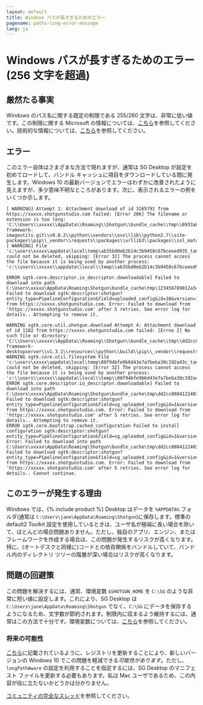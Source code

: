 ```yaml
---
layout: default
title: Windows パスが長すぎるためのエラー
pagename: paths-long-error-message
lang: ja
---
```


# Windows パスが長すぎるためのエラー(256 文字を超過)

## 厳然たる事実

Windows のパス名に関する既定の制限である 255/260 文字は、非常に低い値です。この制限に関する Microsoft の情報については、[こちら](https://docs.microsoft.com/ja/windows/win32/fileio/naming-a-file?redirectedfrom=MSDN#maximum-path-length-limitation)を参照してください。技術的な情報については、[こちら](https://docs.microsoft.com/ja/windows/win32/fileio/maximum-file-path-limitation)を参照してください。

## エラー

このエラー自体はさまざまな方法で現れますが、通常は SG Desktop が設定を初めてロードして、バンドル キャッシュに項目をダウンロードしている間に発生します。Windows 10 の最新バージョンでエラーはわずかに改善されたように見えますが、多少意味不明なところがあります。次に、表示されるエラーの例をいくつか示します。

```
[ WARNING] Attempt 1: Attachment download of id 3265791 from https://xxxxx.shotgunstudio.com failed: [Error 206] The filename or extension is too long: 'C:\\Users\\xxxxx\\AppData\\Roaming\\Shotgun\\bundle_cache\\tmp\\0933a8b9a91440a2baf3dd7df44b40ce\\bundle_cache\\git\\tk-framework-imageutils.git\\v0.0.2\\python\\vendors\\osx\\lib\\python2.7\\site-packages\\pip\\_vendor\\requests\\packages\\urllib3\\packages\\ssl_match_hostname'
[ WARNING] File 'c:\users\xxxxx\appdata\local\temp\ab35bd0eb2b14c3b9458c67bceeed935_tank.zip' could not be deleted, skipping: [Error 32] The process cannot access the file because it is being used by another process: 'c:\\users\\xxxxx\\appdata\\local\\temp\\ab35bd0eb2b14c3b9458c67bceeed935_tank.zip'
```

```
ERROR sgtk.core.descriptor.io_descriptor.downloadable] Failed to download into path C:\Users\xxxxx\AppData\Roaming\Shotgun\bundle_cache\tmp\123456789012a34b567c890d1e23456: Failed to download sgtk:descriptor:shotgun?entity_type=PipelineConfiguration&field=uploaded_config&id=38&version=123456 from https://xxxxx.shotgunstudio.com. Error: Failed to download from 'https://xxxxx.shotgunstudio.com' after 5 retries. See error log for details.. Attempting to remove it.
```

```
WARNING sgtk.core.util.shotgun.download Attempt 4: Attachment download of id 1182 from https://xxxxx.shotgunstudio.com failed: [Errno 2] No such file or directory: 'C:\\Users\\xxxxx\\AppData\\Roaming\\Shotgun\\bundle_cache\\tmp\\dd2cc0804122403a87ac71efccd383ea\\bundle_cache\\app_store\\tk-framework-desktopserver\\v1.3.1\\resources\\python\\build\\pip\\_vendor\\requests\\packages\\urllib3\\packages\\ssl_match_hostname\\_implementation.py'
WARNING sgtk.core.util.filesystem File 'c:\users\xxxxx\appdata\local\temp\08f94bfe9b6d43e7a7beba30c192a43c_tank.zip' could not be deleted, skipping: [Error 32] The process cannot access the file because it is being used by another process: 'c:\\users\\xxxxx\\appdata\\local\\temp\\08f94bfe9b6d43e7a7beba30c192a43c_tank.zip'
ERROR sgtk.core.descriptor.io_descriptor.downloadable] Failed to download into path C:\Users\xxxxx\AppData\Roaming\Shotgun\bundle_cache\tmp\dd2cc0804122403a87ac71efccd383ea: Failed to download sgtk:descriptor:shotgun?entity_type=PipelineConfiguration&field=sg_uploaded_config&id=1&version=1182 from https://xxxxx.shotgunstudio.com. Error: Failed to download from 'https://xxxxx.shotgunstudio.com' after 5 retries. See error log for details.. Attempting to remove it.
ERROR sgtk.core.bootstrap.cached_configuration Failed to install configuration sgtk:descriptor:shotgun?entity_type=PipelineConfiguration&field=sg_uploaded_config&id=1&version=1182. Error: Failed to download into path C:\Users\xxxxx\AppData\Roaming\Shotgun\bundle_cache\tmp\dd2cc0804122403a87ac71efccd383ea: Failed to download sgtk:descriptor:shotgun?entity_type=PipelineConfiguration&field=sg_uploaded_config&id=1&version=1182 from https://xxxxx.shotgunstudio.com. Error: Failed to download from 'https://xxxxx.shotgunstudio.com' after 5 retries. See error log for details.. Cannot continue.
```

## このエラーが発生する理由

Windows では、{% include product %} Desktop はデータを `%APPDATA%` フォルダ(通常は `C:\Users\jane\AppData\Roaming\Shotgun`)に保存します。標準の default2 Toolkit 設定を使用しているときは、ユーザ名が極端に長い場合を除いて、ほとんどの場合問題ありません。ただし、独自のアプリ、エンジン、またはフレームワークを作成する場合は、この問題が発生するリスクが高くなります。特に、(オートデスクと同様に)コードとの依存関係をバンドルしていて、バンドル内のディレクトリ ツリーの階層が深い場合はリスクが高くなります。

## 問題の回避策

この問題を解決するには、通常、環境変数 `$SHOTGUN_HOME` を `C:\SG` のような非常に短い値に設定します。これにより、SG Desktop は `C:\Users\jane\AppData\Roaming\Shotgun` でなく、`C:\SG` にデータを保存するようになるため、文字数が節約されます。制限内に収まるよう維持するには、通常はこの方法で十分です。環境変数については、[こちら](http://developer.shotgunsoftware.com/tk-core/initializing.html?#environment-variables)を参照してください。

### 将来の可能性

[こちら](https://docs.microsoft.com/ja/windows/win32/fileio/maximum-file-path-limitation#enable-long-paths-in-windows-10-version-1607-and-later)に記載されているように、レジストリを更新することにより、新しいバージョンの Windows 10 でこの問題を軽減できる*可能性があります*。ただし、`longPathAware` の設定を利用することを指定するには、SG Desktop のマニフェスト ファイルを更新する必要もあります。私は Mac ユーザであるため、この内容が役に立たないかどうかは分かりません。

[コミュニティの完全なスレッド](https://community.shotgridsoftware.com/t/errors-due-to-windows-paths-too-long-256-characters/10101)を参照してください。

